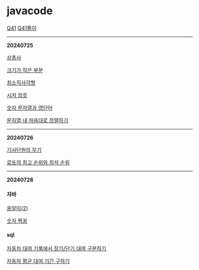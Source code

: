 # javacode

[Q41](https://school.programmers.co.kr/learn/courses/30/lessons/12930)
[Q41풀이](https://velog.io/@rlackdals_98/%EC%BD%94%ED%85%8C-Q41)

---


**20240725** 

[삼총사](https://school.programmers.co.kr/learn/courses/30/lessons/131705)

[크기가 작은 부분](https://school.programmers.co.kr/learn/courses/30/lessons/147355)

[최소직사각형](https://school.programmers.co.kr/learn/courses/30/lessons/86491)

[시저 암호](https://school.programmers.co.kr/learn/courses/30/lessons/12926)

[숫자 문자열과 영단어](https://school.programmers.co.kr/learn/courses/30/lessons/81301)

[문자열 내 마음대로 정렬하기](https://school.programmers.co.kr/learn/courses/30/lessons/12915)

---

**20240726**

[기사단원의 무기](https://school.programmers.co.kr/learn/courses/30/lessons/136798)

[로또의 최고 순위와 최저 순위](https://school.programmers.co.kr/learn/courses/30/lessons/77484)

---

**20240728**
#### 자바
[옹알이(2)](https://school.programmers.co.kr/learn/courses/30/lessons/133499)

[숫자 짝꿍](https://school.programmers.co.kr/learn/courses/30/lessons/131128)

#### sql
[자동차 대여 기록에서 장기/단기 대여 구분하기](https://school.programmers.co.kr/learn/courses/30/lessons/151138)

[자동차 평균 대여 기간 구하기](https://school.programmers.co.kr/learn/courses/30/lessons/157342)